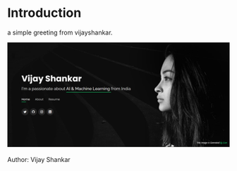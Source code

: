 # Introduction
a simple greeting from vijayshankar.

![X](images/q.png?raw=true "d")
<br>
<br>
Author: Vijay Shankar
<br>
